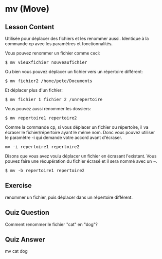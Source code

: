 # mv (Move)

## Lesson Content

Utilisée pour déplacer des fichiers et les renommer aussi. Identique à la commande cp avec les paramètres et fonctionnalités. 

Vous pouvez renommer un fichier comme ceci:

<pre>$ mv vieuxfichier nouveaufichier</pre>

Ou bien vous pouvez déplacer un fichier vers un répertoire différent: 

<pre>$ mv fichier2 /home/pete/Documents</pre>

Et déplacer plus d'un fichier:

<pre>$ mv fichier_1 fichier_2 /unrepertoire</pre>

Vous pouvez aussi renommer les dossiers:

<pre>$ mv repertoire1 repertoire2</pre>

Comme la commande cp, si vous déplacer un fichier ou répertoire, il va écraser le fichier/répertoire ayant le même nom. Donc vous pouvez utiliser le paramètre -i qui demande votre accord avant d'écraser.

<pre>mv -i repertoire1 repertoire2</pre>

Disons que vous avez voulu déplacer un fichier en écrasant l'existant. Vous pouvez faire une récupération du fichier écrasé et il sera nommé avec un ~. 

<pre>$ mv -b repertoire1 repertoire2</pre>

## Exercise

renommer un fichier, puis déplacer dans un répertoire différent.

## Quiz Question

Comment renommer le fichier "cat" en "dog"?

## Quiz Answer

mv cat dog